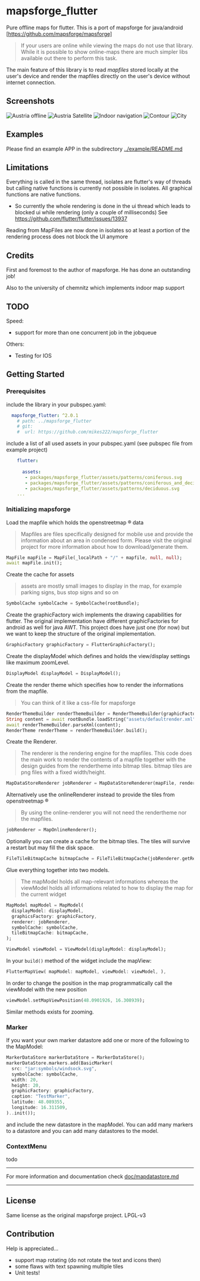 # mapsforge_flutter


Pure offline maps for flutter. This is a port of mapsforge for java/android [https://github.com/mapsforge/mapsforge]

> If your users are online while viewing the maps do not use that library. While it is possible to show online-maps there
are much simpler libs available out there to perform this task. 

The main feature of this library is to read *mapfiles* stored locally at the user's device and render the
mapfiles directly on the user's device without internet connection. 

## Screenshots

![Austria offline](https://github.com/mikes222/mapsforge_flutter/blob/master/mapsforge_flutter/doc/Screenshot_2021-11-30-13-30-30-638.jpeg)
![Austria Satellite](https://github.com/mikes222/mapsforge_flutter/blob/master/mapsforge_flutter/doc/Screenshot_2021-11-30-13-30-50-948.jpeg)
![Indoor navigation](https://github.com/mikes222/mapsforge_flutter/blob/master/mapsforge_flutter/doc/Screenshot_2021-11-30-13-31-25-355.jpeg)
![Contour](https://github.com/mikes222/mapsforge_flutter/blob/master/mapsforge_flutter/doc/Screenshot_2021-11-30-13-34-11-891.jpeg)
![City](https://github.com/mikes222/mapsforge_flutter/blob/master/mapsforge_flutter/doc/Screenshot_2021-11-30-13-36-05-612.jpeg)

## Examples

Please find an example APP in the subdirectory [../example/README.md](../example/README.md)

## Limitations

Everything is called in the same thread, isolates are flutter's way of threads but calling native functions is currently not possible in isolates.
All graphical functions are native functions. 
 - So currently the whole rendering is done in the ui thread which leads to blocked ui while rendering (only a couple of milliseconds) 
 See https://github.com/flutter/flutter/issues/13937

Reading from MapFiles are now done in isolates so at least a portion of the rendering process does not block the UI anymore

## Credits

First and foremost to the author of mapsforge. He has done an outstanding job!

Also to the university of chemnitz which implements indoor map support

## TODO

Speed:
 - support for more than one concurrent job in the jobqueue

Others:
 - Testing for IOS

## Getting Started

### Prerequisites

include the library in your pubspec.yaml:

```yaml
  mapsforge_flutter: ^2.0.1
    # path: ../mapsforge_flutter
    # git:
    #  url: https://github.com/mikes222/mapsforge_flutter
```

include a list of all used assets in your pubspec.yaml (see  pubspec file from example project)

```yaml
    flutter:
    
      assets:
       - packages/mapsforge_flutter/assets/patterns/coniferous.svg
       - packages/mapsforge_flutter/assets/patterns/coniferous_and_deciduous.svg
       - packages/mapsforge_flutter/assets/patterns/deciduous.svg
    ...
```

### Initializing mapsforge

Load the mapfile which holds the openstreetmap &reg; data

> Mapfiles are files specifically designed for mobile use and provide the
information about an area in condensed form. Please visit the original project for more information about how to download/generate them. 


```dart
MapFile mapFile = MapFile(_localPath + "/" + mapfile, null, null);
await mapFile.init();
```

Create the cache for assets 

> assets are mostly small images to display in the map, for example parking signs, bus stop signs and so on


```dart
SymbolCache symbolCache = SymbolCache(rootBundle);
```

Create the graphicFactory wich implements the drawing capabilities for flutter. The original implementation have different graphicFactories for android as well for java AWT. This project does have just one (for now) but we want to keep the structure of the original implementation. 


```dart
GraphicFactory graphicFactory = FlutterGraphicFactory();
```

Create the displayModel which defines and holds the view/display settings like maximum zoomLevel.


```dart
DisplayModel displayModel = DisplayModel();
```

Create the render theme which specifies how to render the informations from the mapfile. 

> You can think of it like a css-file for mapsforge


```dart
RenderThemeBuilder renderThemeBuilder = RenderThemeBuilder(graphicFactory, displayModel);
String content = await rootBundle.loadString("assets/defaultrender.xml");
await renderThemeBuilder.parseXml(content);
RenderTheme renderTheme = renderThemeBuilder.build();
```

Create the Renderer.

> The renderer is the rendering engine for the mapfiles. This code does the main work to render the contents of a
mapfile together with the design guides from the rendertheme into bitmap tiles. bitmap tiles are png files with a fixed width/height.


```dart
MapDataStoreRenderer jobRenderer = MapDataStoreRenderer(mapFile, renderTheme, graphicFactory, true);
```

Alternatively use the onlineRenderer instead to provide the tiles from openstreetmap &reg;

> By using the online-renderer you will not need the rendertheme nor the mapfiles. 


```dart
jobRenderer = MapOnlineRenderer();
```

Optionally you can create a cache for the bitmap tiles. The tiles will survive a restart but may fill the disk space.


```dart
FileTileBitmapCache bitmapCache = FileTileBitmapCache(jobRenderer.getRenderKey());
```

Glue everything together into two models. 

> The mapModel holds all map-relevant informations whereas the viewModel holds all 
informations related to how to display the map for the current widget


```dart
MapModel mapModel = MapModel(
  displayModel: displayModel,
  graphicsFactory: graphicFactory,
  renderer: jobRenderer,
  symbolCache: symbolCache,
  tileBitmapCache: bitmapCache,  
);

ViewModel viewModel = ViewModel(displayModel: displayModel);
```

In your ``build()`` method of the widget include the mapView:


```dart
FlutterMapView( mapModel: mapModel, viewModel: viewModel, ),
```

In order to change the position in the map programmatically call the viewModel with the new position


```dart
viewModel.setMapViewPosition(48.0901926, 16.308939);
```

Similar methods exists for zooming. 

### Marker

If you want your own marker datastore add one or more of the following to the MapModel:


```dart
MarkerDataStore markerDataStore = MarkerDataStore();
markerDataStore.markers.add(BasicMarker(
  src: "jar:symbols/windsock.svg",
  symbolCache: symbolCache,
  width: 20,
  height: 20,
  graphicFactory: graphicFactory,
  caption: "TestMarker",
  latitude: 48.089355,
  longitude: 16.311509,
)..init());
```

and include the new datastore in the mapModel. You can add many markers to a datastore and you can add many datastores to the model. 

### ContextMenu

todo

----

For more information and documentation check [doc/mapdatastore.md](doc/mapdatastore.md)

----

## License

Same license as the original mapsforge project. LPGL-v3

## Contribution

Help is appreciated...

- support map rotating (do not rotate the text and icons then)
- some flaws with text spawning multiple tiles
- Unit tests!
